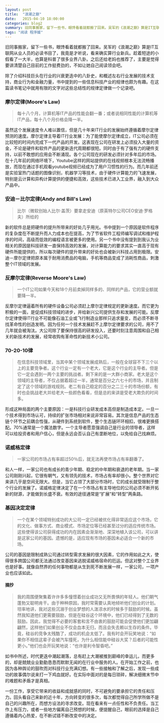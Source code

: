 ```yaml
---
layout: post
title:  "浪潮之巅"
date:   2015-04-10 18:00:00
categories: blog2
summary: 旧同事搬家，留下一些书，眼馋看着就都搬了回来。吴军的《浪潮之巅》算是IT互联网从业人员的必读书目了，我竟是才听说，看来确实算行业新兵。趁着短途的小假看了一大半，也算是科普了很多业界八卦。
tags: "阅读 程序媛"
---
```


旧同事搬家，留下一些书，眼馋看着就都搬了回来。吴军的《浪潮之巅》算是IT互联网从业人员的必读书目了，我竟是才听说，看来确实算行业新兵。趁着短途的小假看了一大半，也算是科普了很多业界八卦。之后还给老妈也推荐了，主要是觉得要讲清楚自己目前的工作挺费劲的，不如让她自己阅读领会吧。

除了介绍科技巨头在行业的兴衰更迭中的八卦史，和概述左右行业发展的技术支持，商业行为和金融力量，书中提到的一些信息科技产业的规律也颇为有趣。在这篇读书笔记中就用有限的文字对这些总结性的规律定律做一个记录吧。

### 摩尔定律(Moore's Law)

>每十八个月，计算机等IT产品的性能会翻一番；或者说相同性能的计算机等IT产品，每十八个月价格会降一半。

虽然这个发展速度令人难以置信，但是几十年来IT行业的发展始终遵循着摩尔定律预测的速度。摩尔定律主导着IT行业发展：为了能使摩尔定律成立，IT公司必须在比较短的时间内完成下一代产品的开发。这表现在公司在研发上必须投入大量的资金，不论是硬件和软件产品的更新迭代周期都很短。同时由于有了强有力的硬件支持，以前不敢想的应用会不断涌现。各个公司现在的研发必须针对多年后的市场。在十几年前的网络环境下，Youtube这样的网站提供的在线视频根本无法流畅播放，而现在通过手机观看youtube视频已经成为了用户习惯性的行为。而几年前还是实验室热门话题的图像识别，机器学习等技术，由于硬件计算能力的飞速发展，特别是云计算和异构计算提供的便捷和高效，这些技术已进入工业界，融入到大众产品中。

### 安迪－比尔定律(Andy and Bill's Law)

>比尔（微软创始人比尔·盖茨）要拿走安迪（原英特尔公司CEO安迪·罗格夫）所给的

新的软件总是把硬件的提升所带来的好处几乎用光。书中提到一个原因是软件程序的复杂度在不断提升而人力成本也在提高，为了节省软件工程师编写调试和维护程序的时间，高级而低效的编程语言被更多的使用。另一个书中没有提到到我认为业相关的原因是科技研发一直保持高效的发展，对计算能力的要求其实一直高于现有硬件所能提供的，所以每次硬件的提升带来的好处也会被新兴科技占用到极限。安迪－摩尔定律把原本属于耐用消费品的电脑，手机等商品变成了消耗性商品，刺激整个IT领域的发展。

### 反摩尔定律(Reverse Moore's Law)

>一个IT公司如果今天和18个月前卖掉同样多的、同样的产品，它的营业额就要降一半。

反摩尔定律逼着所有的硬件设备公司必须赶上摩尔定律规定的更新速度。而它更为积极的一面，是促成科技领域的进步，并给新兴公司提供生存和发展的可能。反摩尔定律使得IT行业不可能像石油工业或飞行制造业那样只追求量变，而必须不断寻找革命性的创造发明。因为任何一个技术发展赶不上摩尔定律要求的公司，用不了几年就会被淘汰。大公司除了要保持很高的研发投入，还要时刻注意周围和自己相关的新技术的发展，经常收购有革命性的新技术小公司。

### 70-20-10律

>在信息科技领域里，当其中某个领域发展成熟后，一般在全球容不下三个以上的主要竞争者。这个行业一定有一个老大，它是这个行业的主导者。但是它一定会遇到一两个主要的挑战者。剩下来的是一大群小商家。老大是这个领域的主导者，不仅占据着超过一半，通常是百分之六七十的市场，并且制定了这个领域的游戏规则。老二有自己稳定的百分之二三十的市场份额，有时也会挑战老大并给老大一些颜色看看，但是总的来讲是受老大欺负的时间多。

形成这种局面的两个主要原因：一是科技行业研发成本高但是制造成本定。一旦一个技术得到市场认可，持续的扩张市场相对来说非常容易。其次是信息产品的生态链个环节之前耦合性强，从硬件到系统到软件，整个生态链环环相扣，很难更换搭配。70%通常是一个魔法数字。一个主导者愿意强调自己是行业的领导者，这样可以给投资者和用户信心，但是永远会否认自己有垄断地位，以免给自己找麻烦。

### 诺威格定律

>一家公司的市场占有率超过50％后，就无法再使市场占有率翻番了。

和人一样，一家公司也有成长的青少年期、稳定的中年期和衰退的老年期。当一家公司刚刚兴起，它很有朝气，又有领先的技术，市场占有率却很小。整个世界对它来讲几乎是空间无限大。但是，当它占领了大部分市场时，它的成长就受限制于整个行业的发展了。诺威格定律决定了在一个市场占有主导地位的公司必须不断开拓新的财源，才能做到长盛不衰。有效的途径通常是“扩展”和“转型”两条路。

### 基因决定定律

>一个在某个领域特别成功的大公司一定已经被优化得非常适应这个市场，它的文化、做事方式、商业模式、市场定位等已经甚至过分的适应传统市场。这些使得该公司获得成功的内在因素会渐渐地、深深地植入该公司，可以讲是这家公司的基因。遗憾的是，适应现有市场的基因未必适合一个新的市场。

公司的基因是限制成熟公司通过转型需求发展的很大因素，它的作用如此之大，使得很多跨国公司都无法通过改变基因来逃脱诺威格宿命的厄运。但这对整个工业界也是好事。就像自然界的任何事物都是从生到死不断发展一样，一家公司，一项产业也应该如此。

#### 摘抄

>我的周围便聚集着许许多多憧憬着创业成功又无所畏惧的年轻人。他们朝气蓬勃又聪明肯干。由于种种原因，我时常需要认真地倾听他们创业的计划。坦率地讲，我对这些沉溺于创业梦想的人泼凉水的时候多于鼓励的时候。虽然我知道他们更需要鼓励，但是在硅谷这个环境中，他们已经得到了无数的鼓励。因此，我觉得不必要的客套和言不由衷的鼓励可能会促使他们更加翩翩然，这样他们如果创业不仅会血本无归，而且会失去赖以生存的条件。毕竟，硅谷的竞争太残酷了，成功的机会太低了。我有时会开玩笑地说：“如果你不相信这辈子会被汽车撞死，为什么相信能中硅谷大奖？后者的可能性更小。”他们也会开玩笑地说：“也许是利令智昏吧。”

如书中所述，时代更迭中潮起潮落，总有赶上大潮被推到巅峰的幸运儿，而更多的，却是兢兢业业勤勤恳恳而默默无闻的在行业中服务的人。在开始工作之前，也因为各种舆论的鼓吹而对科技行业充满幻想。有一些接触和了解之后，发现一些成功的故事偶尔说来打一下鸡血就好。在实际中面对的是每日琐碎，解决细微末节中的难题和矛盾才是真相。

一份工作，享受它带来的收益和成就感的同时，不可避免的要承担它的责任和压力。回头看自己来新的近十年，方向转变的很多次，每次都觉得自己所学所做不是自己的兴趣所在，而想方设法的寻求改变。现在看来有一点任性和不负责任。当工作上有压力，或者一些地方偏离自己预想的时候，便提醒自己，眼前的选择是自己遵循着内心热爱，在不断试错不断改变中的决定。